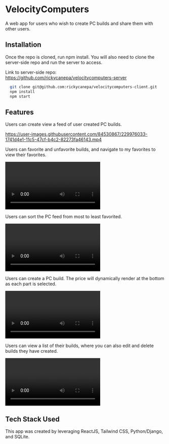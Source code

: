 
# VelocityComputers

A web app for users who wish to create PC builds and share them with other users.

## Installation

Once the repo is cloned, run npm install. You will also need to clone the server-side repo and run the server to access.

Link to server-side repo: https://github.com/rickycanepa/velocitycomputers-server

```bash
  git clone git@github.com:rickycanepa/velocitycomputers-client.git
  npm install
  npm start
```

## Features

Users can create view a feed of user created PC builds.

https://user-images.githubusercontent.com/84530867/229976033-1741d4e1-11c5-47cf-b4c2-82273fa46143.mp4

Users can favorite and unfavorite builds, and navigate to my favorites to view their favorites.

![Favorites](https://i.gyazo.com/610ab5202d753ca68330981abf905f0c.mp4)

Users can sort the PC feed from most to least favorited.

![Sort](https://i.gyazo.com/20835943d8bfc5ed7fd596b92a6ff929.mp4)

Users can create a PC build. The price will dynamically render at the bottom as each part is selected.

![create](https://i.gyazo.com/790d6b4b645afd25a2be3b09791f7a74.mp4)

Users can view a list of their builds, where you can also edit and delete builds they have created.

![My builds](https://i.gyazo.com/26119e8865b70949dee61ce7a3659b85.mp4)

## Tech Stack Used

This app was created by leveraging ReactJS, Tailwind CSS, Python/Django, and SQLite.
